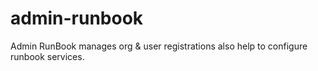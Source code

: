 # admin-runbook
Admin RunBook manages org &amp; user registrations also help to configure runbook services.
